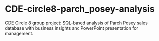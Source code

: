 # CDE-circle8-parch_posey-analysis
CDE Circle 8 group project: SQL-based analysis of Parch Posey sales database with business insights and PowerPoint presentation for management.
